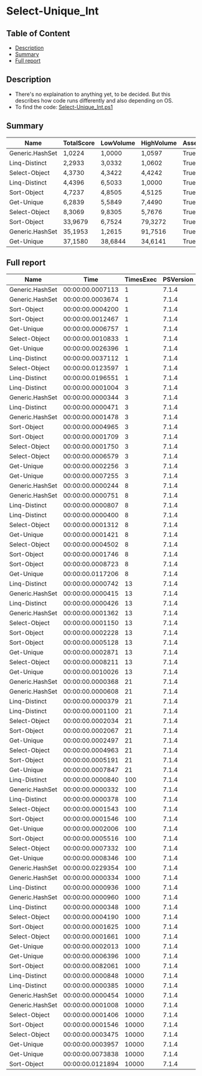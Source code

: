 # Select-Unique_Int

## Table of Content

- [Description](#description)
- [Summary](#summary)
- [Full report](#full-report)

## Description

- There's no explaination to anything yet, to be decided. But this describes how code runs differently and also depending on OS.
- To find the code: [Select-Unique_Int.ps1](/PerformanceTests/Select-Unique_Int.ps1 )

## Summary

|Name|TotalScore|LowVolume|HighVolume|Assert|OS|
|---|---|---|---|---|---|
|Generic.HashSet|1,0224|1,0000|1,0597|True|Win|
|Linq-Distinct|2,2933|3,0332|1,0602|True|Win|
|Select-Object|4,3730|4,3422|4,4242|True|Win|
|Linq-Distinct|4,4396|6,5033|1,0000|True|Mac|
|Sort-Object|4,7237|4,8505|4,5125|True|Win|
|Get-Unique|6,2839|5,5849|7,4490|True|Win|
|Select-Object|8,3069|9,8305|5,7676|True|Mac|
|Sort-Object|33,9679|6,7524|79,3272|True|Mac|
|Generic.HashSet|35,1953|1,2615|91,7516|True|Mac|
|Get-Unique|37,1580|38,6844|34,6141|True|Mac|

## Full report

|Name|Time|TimesExec|PSVersion|CLR|WorkSet|Total|Assert|Max|Min|Samples|Score|OS|
|---|---|---|---|---|---|---|---|---|---|---|---|---|
|Generic.HashSet|00:00:00.0007113|1|7.1.4|CoreCLR|1155072|00:00:00.0028453|True|00:00:00.0021312|00:00:00.0001097|4|1|Mac|
|Generic.HashSet|00:00:00.0003674|1|7.1.4|CoreCLR|8192|00:00:00.0014694|True|00:00:00.0013590|00:00:00.0000268|4|1|Win|
|Sort-Object|00:00:00.0004200|1|7.1.4|CoreCLR|0|00:00:00.0016798|True|00:00:00.0012804|00:00:00.0001219|4|1,1431682090364725|Win|
|Sort-Object|00:00:00.0012467|1|7.1.4|CoreCLR|4096|00:00:00.0049869|True|00:00:00.0023926|00:00:00.0004998|4|1,7527063123857725|Mac|
|Get-Unique|00:00:00.0006757|1|7.1.4|CoreCLR|4096|00:00:00.0027029|True|00:00:00.0021519|00:00:00.0001472|4|1,8391399020141534|Win|
|Select-Object|00:00:00.0010833|1|7.1.4|CoreCLR|335872|00:00:00.0043333|True|00:00:00.0039750|00:00:00.0000985|4|2,948557430593359|Win|
|Get-Unique|00:00:00.0026396|1|7.1.4|CoreCLR|77824|00:00:00.0105584|True|00:00:00.0082789|00:00:00.0005808|4|3,7109517784338535|Mac|
|Linq-Distinct|00:00:00.0037112|1|7.1.4|CoreCLR|274432|00:00:00.0148448|True|00:00:00.0147095|00:00:00.0000258|4|10,101252041371803|Win|
|Select-Object|00:00:00.0123597|1|7.1.4|CoreCLR|479232|00:00:00.0494389|True|00:00:00.0476178|00:00:00.0005882|4|17,37621256853648|Mac|
|Linq-Distinct|00:00:00.0196551|1|7.1.4|CoreCLR|262144|00:00:00.0786205|True|00:00:00.0783125|00:00:00.0000506|4|27,632644453816955|Mac|
|Linq-Distinct|00:00:00.0001004|3|7.1.4|CoreCLR|12288|00:00:00.0004017|True|00:00:00.0001113|00:00:00.0000874|4|1|Mac|
|Generic.HashSet|00:00:00.0000344|3|7.1.4|CoreCLR|0|00:00:00.0001376|True|00:00:00.0000560|00:00:00.0000253|4|1|Win|
|Linq-Distinct|00:00:00.0000471|3|7.1.4|CoreCLR|0|00:00:00.0001885|True|00:00:00.0001106|00:00:00.0000239|4|1,369186046511628|Win|
|Generic.HashSet|00:00:00.0001478|3|7.1.4|CoreCLR|0|00:00:00.0005911|True|00:00:00.0003131|00:00:00.0000839|4|1,4721115537848606|Mac|
|Sort-Object|00:00:00.0004965|3|7.1.4|CoreCLR|0|00:00:00.0019861|True|00:00:00.0006075|00:00:00.0004254|4|4,945219123505976|Mac|
|Sort-Object|00:00:00.0001709|3|7.1.4|CoreCLR|0|00:00:00.0006835|True|00:00:00.0002372|00:00:00.0001456|4|4,968023255813954|Win|
|Select-Object|00:00:00.0001750|3|7.1.4|CoreCLR|0|00:00:00.0006999|True|00:00:00.0001880|00:00:00.0001526|4|5,087209302325581|Win|
|Select-Object|00:00:00.0006579|3|7.1.4|CoreCLR|0|00:00:00.0026315|True|00:00:00.0009462|00:00:00.0004204|4|6,552788844621514|Mac|
|Get-Unique|00:00:00.0002256|3|7.1.4|CoreCLR|0|00:00:00.0009024|True|00:00:00.0002671|00:00:00.0001811|4|6,558139534883721|Win|
|Get-Unique|00:00:00.0007255|3|7.1.4|CoreCLR|4096|00:00:00.0029021|True|00:00:00.0008402|00:00:00.0006243|4|7,2260956175298805|Mac|
|Generic.HashSet|00:00:00.0000244|8|7.1.4|CoreCLR|0|00:00:00.0000978|True|00:00:00.0000401|00:00:00.0000178|4|1|Win|
|Generic.HashSet|00:00:00.0000751|8|7.1.4|CoreCLR|0|00:00:00.0003004|True|00:00:00.0000930|00:00:00.0000676|4|1|Mac|
|Linq-Distinct|00:00:00.0000807|8|7.1.4|CoreCLR|0|00:00:00.0003229|True|00:00:00.0000875|00:00:00.0000750|4|1,0745672436751|Mac|
|Linq-Distinct|00:00:00.0000400|8|7.1.4|CoreCLR|0|00:00:00.0001600|True|00:00:00.0000657|00:00:00.0000313|4|1,639344262295082|Win|
|Select-Object|00:00:00.0001312|8|7.1.4|CoreCLR|0|00:00:00.0005249|True|00:00:00.0001562|00:00:00.0001178|4|5,377049180327869|Win|
|Get-Unique|00:00:00.0001421|8|7.1.4|CoreCLR|0|00:00:00.0005684|True|00:00:00.0001945|00:00:00.0001219|4|5,823770491803279|Win|
|Select-Object|00:00:00.0004502|8|7.1.4|CoreCLR|0|00:00:00.0018007|True|00:00:00.0005559|00:00:00.0003570|4|5,994673768308921|Mac|
|Sort-Object|00:00:00.0001746|8|7.1.4|CoreCLR|0|00:00:00.0006983|True|00:00:00.0002326|00:00:00.0001507|4|7,155737704918033|Win|
|Sort-Object|00:00:00.0008723|8|7.1.4|CoreCLR|16384|00:00:00.0034891|True|00:00:00.0018970|00:00:00.0004730|4|11,615179760319574|Mac|
|Get-Unique|00:00:00.0117206|8|7.1.4|CoreCLR|12288|00:00:00.0468824|True|00:00:00.0443963|00:00:00.0006914|4|156,06657789613848|Mac|
|Linq-Distinct|00:00:00.0000742|13|7.1.4|CoreCLR|4096|00:00:00.0002967|True|00:00:00.0000876|00:00:00.0000644|4|1|Mac|
|Generic.HashSet|00:00:00.0000415|13|7.1.4|CoreCLR|0|00:00:00.0001659|True|00:00:00.0000643|00:00:00.0000331|4|1|Win|
|Linq-Distinct|00:00:00.0000426|13|7.1.4|CoreCLR|0|00:00:00.0001703|True|00:00:00.0000690|00:00:00.0000289|4|1,0265060240963855|Win|
|Generic.HashSet|00:00:00.0001362|13|7.1.4|CoreCLR|0|00:00:00.0005449|True|00:00:00.0002328|00:00:00.0000983|4|1,8355795148247978|Mac|
|Select-Object|00:00:00.0001150|13|7.1.4|CoreCLR|1081344|00:00:00.0004601|True|00:00:00.0001446|00:00:00.0001036|4|2,7710843373493974|Win|
|Sort-Object|00:00:00.0002228|13|7.1.4|CoreCLR|0|00:00:00.0008910|True|00:00:00.0002867|00:00:00.0001842|4|5,36867469879518|Win|
|Sort-Object|00:00:00.0005128|13|7.1.4|CoreCLR|4096|00:00:00.0020512|True|00:00:00.0006122|00:00:00.0004726|4|6,9110512129380055|Mac|
|Get-Unique|00:00:00.0002871|13|7.1.4|CoreCLR|0|00:00:00.0011484|True|00:00:00.0003518|00:00:00.0002198|4|6,918072289156626|Win|
|Select-Object|00:00:00.0008211|13|7.1.4|CoreCLR|20480|00:00:00.0032843|True|00:00:00.0016477|00:00:00.0004427|4|11,066037735849056|Mac|
|Get-Unique|00:00:00.0010026|13|7.1.4|CoreCLR|8192|00:00:00.0040104|True|00:00:00.0017551|00:00:00.0007228|4|13,512129380053908|Mac|
|Generic.HashSet|00:00:00.0000368|21|7.1.4|CoreCLR|0|00:00:00.0001474|True|00:00:00.0000633|00:00:00.0000249|4|1|Win|
|Generic.HashSet|00:00:00.0000608|21|7.1.4|CoreCLR|20480|00:00:00.0002431|True|00:00:00.0000837|00:00:00.0000489|4|1|Mac|
|Linq-Distinct|00:00:00.0000379|21|7.1.4|CoreCLR|0|00:00:00.0001516|True|00:00:00.0000605|00:00:00.0000288|4|1,0298913043478262|Win|
|Linq-Distinct|00:00:00.0001100|21|7.1.4|CoreCLR|65536|00:00:00.0004402|True|00:00:00.0001408|00:00:00.0000953|4|1,8092105263157894|Mac|
|Select-Object|00:00:00.0002034|21|7.1.4|CoreCLR|0|00:00:00.0008135|True|00:00:00.0002653|00:00:00.0001745|4|5,5271739130434785|Win|
|Sort-Object|00:00:00.0002067|21|7.1.4|CoreCLR|16384|00:00:00.0008268|True|00:00:00.0003543|00:00:00.0001511|4|5,616847826086956|Win|
|Get-Unique|00:00:00.0002497|21|7.1.4|CoreCLR|0|00:00:00.0009987|True|00:00:00.0003161|00:00:00.0002063|4|6,7853260869565215|Win|
|Select-Object|00:00:00.0004963|21|7.1.4|CoreCLR|0|00:00:00.0019852|True|00:00:00.0006958|00:00:00.0004106|4|8,162828947368421|Mac|
|Sort-Object|00:00:00.0005191|21|7.1.4|CoreCLR|0|00:00:00.0020764|True|00:00:00.0007471|00:00:00.0004235|4|8,537828947368421|Mac|
|Get-Unique|00:00:00.0007847|21|7.1.4|CoreCLR|16384|00:00:00.0031389|True|00:00:00.0012579|00:00:00.0005934|4|12,90625|Mac|
|Linq-Distinct|00:00:00.0000840|100|7.1.4|CoreCLR|0|00:00:00.0003359|True|00:00:00.0001080|00:00:00.0000683|4|1|Mac|
|Generic.HashSet|00:00:00.0000332|100|7.1.4|CoreCLR|0|00:00:00.0001326|True|00:00:00.0000557|00:00:00.0000247|4|1|Win|
|Linq-Distinct|00:00:00.0000378|100|7.1.4|CoreCLR|0|00:00:00.0001510|True|00:00:00.0000554|00:00:00.0000271|4|1,1385542168674698|Win|
|Select-Object|00:00:00.0001543|100|7.1.4|CoreCLR|0|00:00:00.0006171|True|00:00:00.0001896|00:00:00.0001323|4|4,647590361445783|Win|
|Sort-Object|00:00:00.0001546|100|7.1.4|CoreCLR|0|00:00:00.0006184|True|00:00:00.0002025|00:00:00.0001337|4|4,656626506024097|Win|
|Get-Unique|00:00:00.0002006|100|7.1.4|CoreCLR|0|00:00:00.0008025|True|00:00:00.0002581|00:00:00.0001659|4|6,042168674698795|Win|
|Sort-Object|00:00:00.0005516|100|7.1.4|CoreCLR|0|00:00:00.0022063|True|00:00:00.0007595|00:00:00.0003970|4|6,566666666666666|Mac|
|Select-Object|00:00:00.0007332|100|7.1.4|CoreCLR|0|00:00:00.0029330|True|00:00:00.0015847|00:00:00.0004088|4|8,728571428571428|Mac|
|Get-Unique|00:00:00.0008346|100|7.1.4|CoreCLR|-430080|00:00:00.0033385|True|00:00:00.0012655|00:00:00.0006289|4|9,935714285714285|Mac|
|Generic.HashSet|00:00:00.0229354|100|7.1.4|CoreCLR|-282624|00:00:00.0917418|True|00:00:00.0914428|00:00:00.0000687|4|273,04047619047617|Mac|
|Generic.HashSet|00:00:00.0000334|1000|7.1.4|CoreCLR|327680|00:00:00.0001335|True|00:00:00.0000574|00:00:00.0000247|4|1|Win|
|Linq-Distinct|00:00:00.0000936|1000|7.1.4|CoreCLR|0|00:00:00.0003746|True|00:00:00.0001133|00:00:00.0000524|4|1|Mac|
|Generic.HashSet|00:00:00.0000960|1000|7.1.4|CoreCLR|65536|00:00:00.0003842|True|00:00:00.0001447|00:00:00.0000734|4|1,0256410256410255|Mac|
|Linq-Distinct|00:00:00.0000348|1000|7.1.4|CoreCLR|241664|00:00:00.0001393|True|00:00:00.0000580|00:00:00.0000249|4|1,0419161676646707|Win|
|Select-Object|00:00:00.0004190|1000|7.1.4|CoreCLR|0|00:00:00.0016762|True|00:00:00.0004953|00:00:00.0003642|4|4,476495726495727|Mac|
|Sort-Object|00:00:00.0001625|1000|7.1.4|CoreCLR|0|00:00:00.0006500|True|00:00:00.0002219|00:00:00.0001351|4|4,865269461077844|Win|
|Select-Object|00:00:00.0001661|1000|7.1.4|CoreCLR|4096|00:00:00.0006645|True|00:00:00.0002302|00:00:00.0001306|4|4,973053892215569|Win|
|Get-Unique|00:00:00.0002013|1000|7.1.4|CoreCLR|40960|00:00:00.0008053|True|00:00:00.0002700|00:00:00.0001675|4|6,026946107784431|Win|
|Get-Unique|00:00:00.0006396|1000|7.1.4|CoreCLR|40960|00:00:00.0025585|True|00:00:00.0007589|00:00:00.0005553|4|6,833333333333333|Mac|
|Sort-Object|00:00:00.0082061|1000|7.1.4|CoreCLR|0|00:00:00.0328243|True|00:00:00.0314670|00:00:00.0003679|4|87,67200854700855|Mac|
|Linq-Distinct|00:00:00.0000848|10000|7.1.4|CoreCLR|0|00:00:00.0003392|True|00:00:00.0001148|00:00:00.0000648|4|1|Mac|
|Linq-Distinct|00:00:00.0000385|10000|7.1.4|CoreCLR|0|00:00:00.0001540|True|00:00:00.0000693|00:00:00.0000274|4|1|Win|
|Generic.HashSet|00:00:00.0000454|10000|7.1.4|CoreCLR|0|00:00:00.0001818|True|00:00:00.0000742|00:00:00.0000350|4|1,1792207792207792|Win|
|Generic.HashSet|00:00:00.0001008|10000|7.1.4|CoreCLR|61440|00:00:00.0004030|True|00:00:00.0001576|00:00:00.0000703|4|1,1886792452830188|Mac|
|Select-Object|00:00:00.0001406|10000|7.1.4|CoreCLR|0|00:00:00.0005625|True|00:00:00.0001738|00:00:00.0001207|4|3,651948051948052|Win|
|Sort-Object|00:00:00.0001546|10000|7.1.4|CoreCLR|0|00:00:00.0006183|True|00:00:00.0002217|00:00:00.0001254|4|4,015584415584415|Win|
|Select-Object|00:00:00.0003475|10000|7.1.4|CoreCLR|90112|00:00:00.0013900|True|00:00:00.0003977|00:00:00.0003232|4|4,097877358490566|Mac|
|Get-Unique|00:00:00.0003957|10000|7.1.4|CoreCLR|0|00:00:00.0015829|True|00:00:00.0004494|00:00:00.0003465|4|10,277922077922078|Win|
|Get-Unique|00:00:00.0073838|10000|7.1.4|CoreCLR|32768|00:00:00.0295353|True|00:00:00.0274370|00:00:00.0005693|4|87,07311320754717|Mac|
|Sort-Object|00:00:00.0121894|10000|7.1.4|CoreCLR|24576|00:00:00.0487577|True|00:00:00.0470555|00:00:00.0005094|4|143,7429245283019|Mac|
